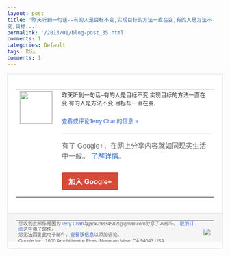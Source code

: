 ```yaml
---
layout: post
title: '昨天听到一句话--有的人是目标不变,实现目标的方法一直在变,有的人是方法不
变,目标...'
permalink: '/2013/01/blog-post_35.html'
comments: 1
categories: Default
tags: 默认
comments: 1
---
```

<!-- X-Notifications: 1:ba8b3df030000000 -->

<div style="border:solid 1px #dfdfdf;color:#686868;font:13px Arial"><div style="background-color:#fff;padding:20px;"><table cellpadding="0" cellspacing="0"><tr><td style="padding-right:15px;vertical-align:top"><a href="https://plus.google.com/_/notifications/emlink?emr=14900066512970582018&amp;emid=CPje_9fairUCFShUcgodzHIAAA&amp;path=%2F108643996575278738906&amp;dt=1359364313055&amp;uob=8"><img height="75" src="https://lh3.googleusercontent.com/-KKRGTyJ5Bl0/AAAAAAAAAAI/AAAAAAAAtnY/R4QEWIp3Ur0/s75-c-k-a/photo.jpg" style="border:solid 1px #cccccc;" width="75"/></a></td><td style="width:578px;color:#333;font:13px Arial;vertical-align:top"><div style="padding-bottom:10px">昨天听到一句话–有的人是目标不变,实现<wbr/>目标的方法一直在变,有的人是方法不变,目<wbr/>标却一直在变.</div><p><a href="https://plus.google.com/_/notifications/emlink?emr=14900066512970582018&amp;emid=CPje_9fairUCFShUcgodzHIAAA&amp;path=%2F108643996575278738906%2Fposts%2FGZvqJ5LH2Tc%3Fgpinv%3DAMIXal-6dWaL3wtOPLPnDkf_NWKZvd1EGqohf4TewLNFatmiuR0E21mLN_MfQ1D1giKZuMAGwFo-SdMvCpVWrRRrBgF-25twUzvbyyXOFFVGkVP6V6t1SNc&amp;dt=1359364313055&amp;uob=8" style="color:#3366CC;text-decoration:none">查看或评论Terry Chan的信息 »</a></p><div style="margin-top:20px;border-top:solid 1px #dfdfdf"><div style="padding:15px 0;color:#686868;font:16px Arial">有了 Google+，在网上分享内容就如同现实生活中一般。 <a href="http://www.google.com/+/learnmore/" style="color:#3366CC;text-decoration:none">了解详情</a>。</div><p><a href="https://plus.google.com/_/notifications/emlink?emr=14900066512970582018&amp;emid=CPje_9fairUCFShUcgodzHIAAA&amp;path=%2F%3Fgpinv%3DAMIXal-6dWaL3wtOPLPnDkf_NWKZvd1EGqohf4TewLNFatmiuR0E21mLN_MfQ1D1giKZuMAGwFo-SdMvCpVWrRRrBgF-25twUzvbyyXOFFVGkVP6V6t1SNc&amp;dt=1359364313055&amp;uob=8" style="display:inline-block;padding:7px 15px;background-color:#d44b38; color:#fff;font-size:16px; font-weight:bold;border-radius:2px;-webkit-border-radius:2px; -moz-border-radius:2px;border:solid 1px #c43b28; white-space:nowrap;text-decoration:none">加入 Google+</a></p></div></td></tr></table></div><div style="border-top:solid 1px #dfdfdf;padding:0 20px; background-color:#f5f5f5"><table cellpadding="0" cellspacing="0" style="height:50px"><tbody><tr><td style="vertical-align:middle;width:100%; color:#636363;font:11px Arial; line-height:120%">您收到此邮件是因为<a href="https://plus.google.com/_/notifications/emlink?emr=14900066512970582018&amp;emid=CPje_9fairUCFShUcgodzHIAAA&amp;path=%2F108643996575278738906%3Fgpinv%3DAMIXal-6dWaL3wtOPLPnDkf_NWKZvd1EGqohf4TewLNFatmiuR0E21mLN_MfQ1D1giKZuMAGwFo-SdMvCpVWrRRrBgF-25twUzvbyyXOFFVGkVP6V6t1SNc&amp;dt=1359364313055&amp;uob=8" style="color:#3366CC;text-decoration:none">Terry Chan</a>与jack29834582t@gmail.com分享了本邮件。 <a href="https://plus.google.com/_/notifications/emlink?emr=14900066512970582018&amp;emid=CPje_9fairUCFShUcgodzHIAAA&amp;path=%2F_%2Fnonplus%2Femailsettings%3Fgpinv%3DAMIXal-6dWaL3wtOPLPnDkf_NWKZvd1EGqohf4TewLNFatmiuR0E21mLN_MfQ1D1giKZuMAGwFo-SdMvCpVWrRRrBgF-25twUzvbyyXOFFVGkVP6V6t1SNc%26est%3DADH5u8Xukw_d-2Tq561L6KdbtossjPXT-G_2c1B9l19zCZE-R-rUa5z1jhhRLzK9K7sz-P7QIT7cwEM8mEkVzYX71ejhiGL9vOmPlpayS7w1DE58_rqhXv9d2gTeXpAUFEpNFZPCPdB8SYMV6A7Yxpt6lKhc2zC54w&amp;dt=1359364313055&amp;uob=8" style="color:#3366CC;text-decoration:none">取消订阅</a>这些电子邮件。<br/>您无法回复此电子邮件。<a href="https://plus.google.com/_/notifications/emlink?emr=14900066512970582018&amp;emid=CPje_9fairUCFShUcgodzHIAAA&amp;path=%2F108643996575278738906%2Fposts%2FGZvqJ5LH2Tc%3Fgpinv%3DAMIXal-6dWaL3wtOPLPnDkf_NWKZvd1EGqohf4TewLNFatmiuR0E21mLN_MfQ1D1giKZuMAGwFo-SdMvCpVWrRRrBgF-25twUzvbyyXOFFVGkVP6V6t1SNc&amp;dt=1359364313055&amp;uob=8" style="color:#3366CC;text-decoration:none">查看该信息</a>以添加评论。<br/>Google Inc., 1600 Amphitheatre Pkwy, Mountain View, CA 94043 USA</td><td><img src="https://ssl.gstatic.com/s2/oz/images/notifications/logo/google-plus-6617a72bb36cc548861652780c9e6ff1.png"/></td></tr></tbody></table></div></div>